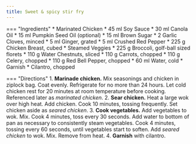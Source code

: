 ```yaml
---
title: Sweet & spicy stir fry
---
```

=== "Ingredients"
    * Marinated Chicken
        * 45 ml Soy Sauce
        * 30 ml Canola Oil
        * 15 ml Pumpkin Seed Oil (optional)
        * 15 ml Brown Sugar
        * 2 Garlic Cloves, minced
        * 5 ml Ginger, grated
        * 5 ml Crushed Red Pepper
        * 225 g Chicken Breast, cubed
    * Steamed Veggies
        * 225 g Broccoli, golf-ball sized florets
        * 110 g Water Chestnuts, sliced
        * 110 g Carrots, chopped
        * 110 g Celery, chopped
        * 110 g Red Bell Pepper, chopped
        * 60 ml Water, cold
    * Garnish
        * Cilantro, chopped

=== "Directions"
    1. **Marinade chicken.** Mix seasonings and chicken in ziplock bag. Coat evenly. Refrigerate for no more than 24 hours. Let cold chicken rest for 20 minutes at room temperature before cooking. Referenced later as *marinated chicken*.
    2. **Sear chicken.** Heat a large wok over high heat. Add chicken. Cook 10 minutes, tossing frequently. Set chicken aside as *seared chicken*.
    3. **Cook vegetables.** Add vegetables to wok. Mix. Cook 4 minutes, toss every 30 seconds. Add water to bottom of pan as necessary to consistently steam vegetables. Cook 4 minutes, tossing every 60 seconds, until vegetables start to soften. Add *seared chicken* to wok. Mix. Remove from heat.
    4. **Garnish** with cilantro.

[^1]: {{ cite.bittman_how_to_cook_everything }}
[^2]:
    Moncel, Beth. ["Sticky Ginger Soy Glazed Chicken."](https://www.budgetbytes.com/sticky-ginger-soy-glazed-chicken/) *Budget Bytes.* 16 January 2020. Accessed 2020.
